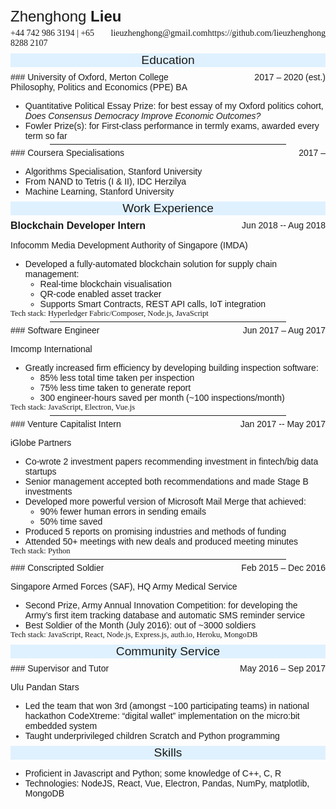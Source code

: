 <meta charset="utf-8" /> 
<link rel="stylesheet" href="paper.css">
<link href="https://fonts.googleapis.com/css?family=Raleway" rel="stylesheet">
<link href="https://fonts.googleapis.com/css?family=Ubuntu+Mono" rel="stylesheet"> 
<link rel="stylesheet" href="https://use.fontawesome.com/releases/v5.2.0/css/all.css" integrity="sha384-hWVjflwFxL6sNzntih27bfxkr27PmbbK/iSvJ+a4+0owXq79v+lsFkW54bOGbiDQ" crossorigin="anonymous">


<!-- Set page size here: A5, A4 or A3 -->
<!-- Set also "landscape" if you need -->
<style>
    @page { size: A5 }
    * { margin: 0;}
    body 
    {
        font-size: 14px;
        font-family: 'Raleway', sans-serif;
    }
    h1, h2, h3 {
        font-weight: 400;
    }
    h1 {
        padding-top: 10px;
        padding-bottom: 5px;
        font-size: 1.5rem;
    }
    h2 
    { 
        text-align: center;
        background-color: rgba(220, 240, 255, 0.9);
        font-size: 1.2rem;
        margin-top: 8px;
        margin-bottom: 8px;
    }
    .duo {
        display: flex;
        justify-content: space-between;
    }
    .duo_1_header {
        font-family: "Ubuntu Mono";
    }
    h3 {
        display: inline;
        font-size: 1rem;
        font-weight: 600;
    }
    hr {
        color: rgba(220, 220, 220, 0.9);
        max-width: 75%;
        margin: auto;
        margin-top: 5px;
        margin-bottom: 5px;
    }
    .tech_stack {
        font-family: "Ubuntu Mono";
        font-weight: 300;
        font-size: 0.9em;
    }
</style>

<body class = "A4">

<section class = "sheet padding-15mm">

# Zhenghong __Lieu__
<section class = "duo">
<div class = "duo_1_header">
<i class="fas fa-phone-square" ></i> +44 742 986 3194 | +65 8288 2107
</div>
<div class = "duo_1_header">
<i class="far fa-envelope"     ></i> lieuzhenghong@gmail.com
</div>
<div class = "duo_1_header">
<i class="fab fa-github"       ></i> https://github.com/lieuzhenghong
</div>
</section>

## Education

<section class = "duo">
<div class = "duo_1">
### University of Oxford, Merton College
</div>
<div class = "duo_2">
2017 – 2020 (est.)
</div>
</section>
Philosophy, Politics and Economics (PPE) BA

* Quantitative Political Essay Prize: for best essay of my Oxford politics cohort, *Does Consensus Democracy Improve Economic Outcomes?*
* Fowler Prize(s): for First-class performance in termly exams, awarded every term so far

***

<section class = "duo">
<div class = "duo_1">
### Coursera Specialisations
</div>
<div class = "duo_2">
2017 – 
</div>
</section>

* Algorithms Specialisation, Stanford University
* From NAND to Tetris (I & II), IDC Herzilya
* Machine Learning, Stanford University

## Work Experience

<section class = "duo">
<div class = "duo_1">

### Blockchain Developer Intern
</div>
<div class = "duo_2">
Jun 2018 -- Aug 2018
</div>
</section>

Infocomm Media Development Authority of Singapore (IMDA)

- Developed a fully-automated blockchain solution for supply chain management:
    - Real-time blockchain visualisation
    - QR-code enabled asset tracker
    - Supports Smart Contracts, REST API calls, IoT integration

<span class = "tech_stack"> 
Tech stack: Hyperledger Fabric/Composer, Node.js, JavaScript
</span>

---

<section class = "duo">
<div class = "duo_1">
### Software Engineer
</div>
<div class = "duo_2">
Jun 2017 – Aug 2017
</div>
</section>

Imcomp International

- Greatly increased firm efficiency by developing building inspection software:
    * 85% less total time taken per inspection 
    * 75% less time taken to generate report
    * 300 engineer-hours saved per month (~100 inspections/month)

<span class = "tech_stack"> 
Tech stack: JavaScript, Electron, Vue.js
</span>

*** 

<section class = "duo">
<div class = "duo_1">
### Venture Capitalist Intern
</div>
<div class = "duo_2">
Jan 2017 -- May 2017
</div>
</section>

iGlobe Partners

- Co-wrote 2 investment papers recommending investment in fintech/big data startups
- Senior management accepted both recommendations and made Stage B investments
- Developed more powerful version of Microsoft Mail Merge that achieved:
    * 90% fewer human errors in sending emails
    * 50% time saved
- Produced 5 reports on promising industries and methods of funding 
- Attended 50+ meetings with new deals and produced meeting minutes

<span class = "tech_stack"> 
Tech stack: Python
</span>

***

<section class = "duo">
<div class = "duo_1">
### Conscripted Soldier    
</div>
<div class = "duo_2">
Feb 2015 – Dec 2016
</div>
</section>

Singapore Armed Forces (SAF), HQ Army Medical Service

- Second Prize, Army Annual Innovation Competition: for developing the Army’s first item tracking database and automatic SMS reminder service
- Best Soldier of the Month (July 2016):  out of ~3000 soldiers

<span class = "tech_stack"> 
Tech stack: JavaScript, React, Node.js, Express.js, auth.io, Heroku, MongoDB
</span>

## Community Service

<section class = "duo">
<div class = "duo_1">
### Supervisor and Tutor
</div>
<div class = "duo_2">
May 2016 – Sep 2017
</div>
</section>

Ulu Pandan Stars

- Led the team that won 3rd (amongst ~100 participating teams) in national hackathon CodeXtreme: “digital wallet” implementation on the micro:bit embedded system
- Taught underprivileged children Scratch and Python programming

## Skills
* Proficient in Javascript and Python; some knowledge of C++, C, R
* Technologies: NodeJS, React, Vue, Electron, Pandas, NumPy, matplotlib, MongoDB

</section>
</body>